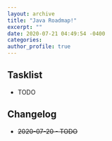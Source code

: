 ```yaml
---
layout: archive
title: "Java Roadmap!"
excerpt: ""
date: 2020-07-21 04:49:54 -0400
categories: 
author_profile: true
---
```


## Tasklist

- TODO

## Changelog

- ~~2020-07-20 - TODO~~
